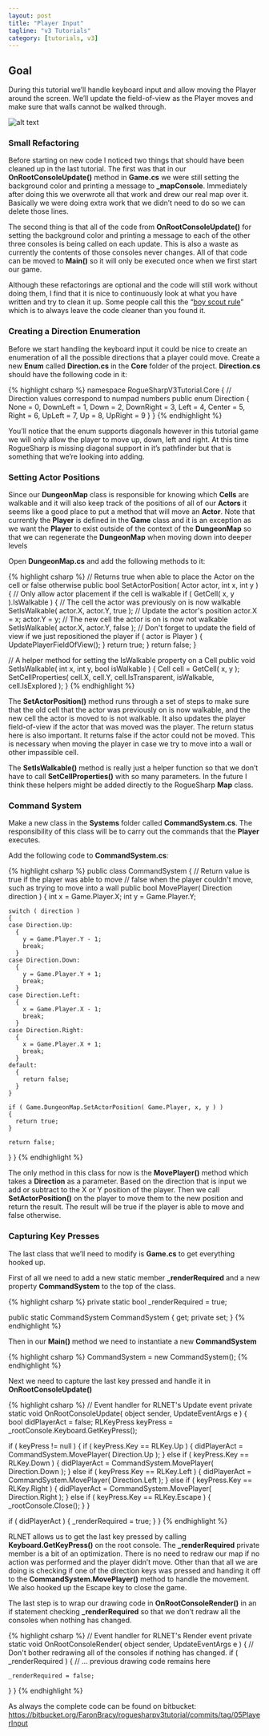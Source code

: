 ```yaml
---
layout: post
title: "Player Input"
tagline: "v3 Tutorials"
category: [tutorials, v3]
---
```

## Goal

During this tutorial we’ll handle keyboard input and allow moving the Player around the screen. We’ll update the field-of-view as the Player moves and make sure that walls cannot be walked through.

![alt text](/img/playermove.gif "Animation of the player moving through the map")

### Small Refactoring

Before starting on new code I noticed two things that should have been cleaned up in the last tutorial. The first was that in our **OnRootConsoleUpdate()** method in **Game.cs** we were still setting the background color and printing a message to **_mapConsole**. Immediately after doing this we overwrote all that work and drew our real map over it. Basically we were doing extra work that we didn’t need to do so we can delete those lines.

The second thing is that all of the code from **OnRootConsoleUpdate()** for setting the background color and printing a message to each of the other three consoles is being called on each update. This is also a waste as currently the contents of those consoles never changes. All of that code can be moved to **Main()** so it will only be executed once when we first start our game.

Although these refactorings are optional and the code will still work without doing them, I find that it is nice to continuously look at what you have written and try to clean it up. Some people call this the “[boy scout rule](http://programmer.97things.oreilly.com/wiki/index.php/The_Boy_Scout_Rule)” which is to always leave the code cleaner than you found it.

### Creating a Direction Enumeration

Before we start handling the keyboard input it could be nice to create an enumeration of all the possible directions that a player could move. Create a new **Enum** called **Direction.cs** in the **Core** folder of the project. **Direction.cs** should have the following code in it:

{% highlight csharp %}
namespace RogueSharpV3Tutorial.Core
{
  // Direction values correspond to numpad numbers
  public enum Direction
  {
    None = 0,
    DownLeft = 1,
    Down = 2,
    DownRight = 3,
    Left = 4,
    Center = 5,
    Right = 6,
    UpLeft = 7,
    Up = 8,
    UpRight = 9
  }
}
{% endhighlight %}

You’ll notice that the enum supports diagonals however in this tutorial game we will only allow the player to move up, down, left and right. At this time RogueSharp is missing diagonal support in it’s pathfinder but that is something that we’re looking into adding.

### Setting Actor Positions

Since our **DungeonMap** class is responsible for knowing which **Cells** are walkable and it will also keep track of the positions of all of our **Actors** it seems like a good place to put a method that will move an **Actor**. Note that currently the **Player** is defined in the **Game** class and it is an exception as we want the **Player** to exist outside of the context of the **DungeonMap** so that we can regenerate the **DungeonMap** when moving down into deeper levels

Open **DungeonMap.cs** and add the following methods to it:

{% highlight csharp %}
// Returns true when able to place the Actor on the cell or false otherwise
public bool SetActorPosition( Actor actor, int x, int y )
{
  // Only allow actor placement if the cell is walkable
  if ( GetCell( x, y ).IsWalkable )
  {
    // The cell the actor was previously on is now walkable
    SetIsWalkable( actor.X, actor.Y, true );
    // Update the actor's position
    actor.X = x;
    actor.Y = y;
    // The new cell the actor is on is now not walkable
    SetIsWalkable( actor.X, actor.Y, false );
    // Don't forget to update the field of view if we just repositioned the player
    if ( actor is Player )
    {
      UpdatePlayerFieldOfView();
    }
    return true;
  }
  return false;
}

// A helper method for setting the IsWalkable property on a Cell
public void SetIsWalkable( int x, int y, bool isWalkable )
{
  Cell cell = GetCell( x, y );
  SetCellProperties( cell.X, cell.Y, cell.IsTransparent, isWalkable, cell.IsExplored );
}
{% endhighlight %}

The **SetActorPosition()** method runs through a set of steps to make sure that the old cell that the actor was previously on is now walkable, and the new cell the actor is moved to is not walkable. It also updates the player field-of-view if the actor that was moved was the player. The return status here is also important. It returns false if the actor could not be moved. This is necessary when moving the player in case we try to move into a wall or other impassible cell.

The **SetIsWalkable()** method is really just a helper function so that we don’t have to call **SetCellProperties()** with so many parameters. In the future I think these helpers might be added directly to the RogueSharp **Map** class.

### Command System

Make a new class in the **Systems** folder called **CommandSystem.cs**. The responsibility of this class will be to carry out the commands that the **Player** executes.

Add the following code to **CommandSystem.cs**:

{% highlight csharp %}
public class CommandSystem
{
  // Return value is true if the player was able to move
  // false when the player couldn't move, such as trying to move into a wall
  public bool MovePlayer( Direction direction )
  {
    int x = Game.Player.X;
    int y = Game.Player.Y;

    switch ( direction )
    {
    case Direction.Up:
      {
        y = Game.Player.Y - 1;
        break;
      }
    case Direction.Down:
      {
        y = Game.Player.Y + 1;
        break;
      }
    case Direction.Left:
      {
        x = Game.Player.X - 1;
        break;
      }
    case Direction.Right:
      {
        x = Game.Player.X + 1;
        break;
      }
    default:
      {
        return false;
      }
    }

    if ( Game.DungeonMap.SetActorPosition( Game.Player, x, y ) )
    {
      return true;
    }

    return false;
  }
}
{% endhighlight %}

The only method in this class for now is the **MovePlayer()** method which takes a **Direction** as a parameter. Based on the direction that is input we add or subtract to the X or Y position of the player. Then we call **SetActorPosition()** on the player to move them to the new position and return the result. The result will be true if the player is able to move and false otherwise.

### Capturing Key Presses

The last class that we’ll need to modify is **Game.cs** to get everything hooked up.

First of all we need to add a new static member **_renderRequired** and a new property **CommandSystem** to the top of the class.

{% highlight csharp %}
private static bool _renderRequired = true;

public static CommandSystem CommandSystem { get; private set; }
{% endhighlight %}

Then in our **Main()** method we need to instantiate a new **CommandSystem**

{% highlight csharp %}
CommandSystem = new CommandSystem();
{% endhighlight %}

Next we need to capture the last key pressed and handle it in **OnRootConsoleUpdate()**

{% highlight csharp %}
// Event handler for RLNET's Update event
private static void OnRootConsoleUpdate( object sender, UpdateEventArgs e )
{
  bool didPlayerAct = false;
  RLKeyPress keyPress = _rootConsole.Keyboard.GetKeyPress();

  if ( keyPress != null )
  {
    if ( keyPress.Key == RLKey.Up )
    {
      didPlayerAct = CommandSystem.MovePlayer( Direction.Up );
    }
    else if ( keyPress.Key == RLKey.Down )
    {
      didPlayerAct = CommandSystem.MovePlayer( Direction.Down );
    }
    else if ( keyPress.Key == RLKey.Left )
    {
      didPlayerAct = CommandSystem.MovePlayer( Direction.Left );
    }
    else if ( keyPress.Key == RLKey.Right )
    {
      didPlayerAct = CommandSystem.MovePlayer( Direction.Right );
    }
    else if ( keyPress.Key == RLKey.Escape )
    {
      _rootConsole.Close();
    }
  }

  if ( didPlayerAct )
  {
    _renderRequired = true;
  }
}
{% endhighlight %}

RLNET allows us to get the last key pressed by calling **Keyboard.GetKeyPress()** on the root console. The **_renderRequired** private member is a bit of an optimization. There is no need to redraw our map if no action was performed and the player didn’t move. Other than that all we are doing is checking if one of the direction keys was pressed and handing it off to the **CommandSystem.MovePlayer()** method to handle the movement. We also hooked up the Escape key to close the game.

The last step is to wrap our drawing code in **OnRootConsoleRender()** in an if statement checking **_renderRequired** so that we don’t redraw all the consoles when nothing has changed.

{% highlight csharp %}
// Event handler for RLNET's Render event
private static void OnRootConsoleRender( object sender, UpdateEventArgs e )
{
  // Don't bother redrawing all of the consoles if nothing has changed.
  if ( _renderRequired )
  {
    // ... previous drawing code remains here

    _renderRequired = false;
  }
}
{% endhighlight %}

As always the complete code can be found on bitbucket:
https://bitbucket.org/FaronBracy/roguesharpv3tutorial/commits/tag/05PlayerInput